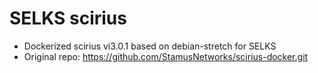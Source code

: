 # SELKS scirius
- Dockerized scirius vi3.0.1 based on debian-stretch for SELKS
- Original repo: https://github.com/StamusNetworks/scirius-docker.git
